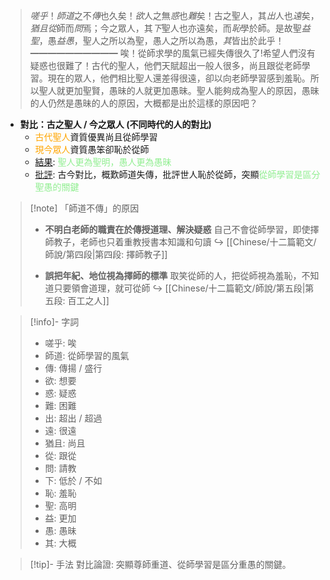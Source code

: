> *嗟乎*！*師道*之不*傳*也久矣！*欲*人之無*惑*也*難*矣！古之聖人，其*出*人也*遠*矣，*猶且從*師而*問*焉；今之眾人，其*下*聖人也亦遠矣，而*恥*學於師。是故聖*益聖*，愚*益愚*，聖人之所以為聖，愚人之所以為愚，*其*皆出於此乎！
> ━━━━━━━━━━
> 唉！從師求學的風氣已經失傳很久了!希望人們沒有疑惑也很難了！古代的聖人，他們天賦超出一般人很多，尚且跟從老師學習。現在的眾人，他們相比聖人還差得很遠，卻以向老師學習感到羞恥。所以聖人就更加聖賢，愚昧的人就更加愚昧。聖人能夠成為聖人的原因，愚昧的人仍然是愚昧的人的原因，大概都是出於這樣的原因吧？

- **對比：古之聖人 / 今之眾人 (不同時代的人的對比)**
	- <span style="color: orange">古代聖人</span>資質優異尚且從師學習
	- <span style="color: orange">現今眾人</span>資質愚笨卻恥於從師
	- <u>結果</u>: <span style="color: lightgreen">聖人更為聖明，愚人更為愚昧</span>
	- <u>批評</u>: 古今對比，概歎師道失傳，批評世人恥於從師，突顯<span style="color: lightgreen">從師學習是區分聖愚的關鍵</span>

> [!note] 「師道不傳」的原因
> - **不明白老師的職責在於傳授道理、解決疑惑**
>   自己不會從師學習，即使擇師教子，老師也只着重教授書本知識和句讀
>   ↪️ [[Chinese/十二篇範文/師說/第四段|第四段: 擇師教子]]
>
> - **誤把年紀、地位視為擇師的標準**
>   取笑從師的人，把從師視為羞恥，不知道只要領會道理，就可從師
>   ↪️ [[Chinese/十二篇範文/師說/第五段|第五段: 百工之人]]

> [!info]- 字詞
> - 嗟乎: 唉
> - 師道: 從師學習的風氣
> - 傳: 傳揚 / 盛行
> - 欲: 想要
> - 惑: 疑惑
> - 難: 困難
> - 出: 超出 / 超過
> - 遠: 很遠
> - 猶且: 尚且
> - 從: 跟從
> - 問: 請教
> - 下: 低於 / 不如
> - 恥: 羞恥
> - 聖: 高明
> - 益: 更加
> - 愚: 愚昧
> - 其: 大概

> [!tip]- 手法
> 對比論證: 突顯尊師重道、從師學習是區分重愚的關鍵。
